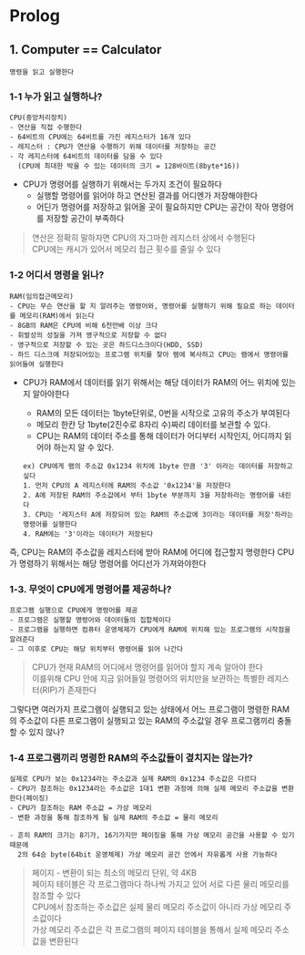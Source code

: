 # Prolog

## 1. Computer == Calculator<br>
	명령을 읽고 실행한다
 
### 1-1 누가 읽고 실행하나?
	CPU(중앙처리장치)
	- 연산을 직접 수행한다
	- 64비트의 CPU에는 64비트를 가진 레지스터가 16개 있다
	- 레지스터 : CPU가 연산을 수행하기 위해 데이터를 저장하는 공간
	- 각 레지스터에 64비트의 데이터를 담을 수 있다
	  (CPU에 최대한 박을 수 있는 데이터의 크기 = 128바이트(8byte*16))

* CPU가 명령어를 실행하기 위해서는 두가지 조건이 필요하다
	* 실행할 명령어를 읽어야 하고 연산된 결과를 어디엔가 저장해야한다<br>
	* 어딘가 명령어를 저장하고 읽어올 곳이 필요하지만 CPU는 공간이 작아 명령어를 저장할 공간이 부족하다

> 연산은 정확히 말하자면 CPU의 자그마한 레지스터 상에서 수행된다<br>
CPU에는 캐시가 있어서 메모리 접근 횟수를 줄일 수 있다

### 1-2 어디서 명령을 읽나?
	RAM(임의접근메모리)
	- CPU는 무슨 연산을 할 지 알려주는 명령어와, 명령어를 실행하기 위해 필요로 하는 데이터를 메모리(RAM)에서 읽는다
	- 8GB의 RAM은 CPU에 비해 6천만배 이상 크다
	- 휘발성의 성질을 가져 영구적으로 저장할 수 없다
	- 영구적으로 저장할 수 있는 곳은 하드디스크이다(HDD, SSD)
	- 하드 디스크에 저장되어있는 프로그램 위치를 찾아 램에 복사하고 CPU는 램에서 명령어를 읽어들여 실행한다

* CPU가 RAM에서 데이터를 읽기 위해서는 해당 데이터가 RAM의 어느 위치에 있는지 알아야한다
	* RAM의 모든 데이터는 1byte단위로, 0번을 시작으로 고유의 주소가 부여된다
	* 메모리 한칸 당 1byte(2진수로 8자리 수)짜리 데이터를 보관할 수 있다.
	* CPU는 RAM의 데이터 주소를 통해 데이터가 어디부터 시작인지, 어디까지 읽어야 하는지 알 수 있다.
	
	```
	ex) CPU에게 램의 주소값 0x1234 위치에 1byte 만큼 '3' 이라는 데이터를 저장하고 싶다
	1. 먼저 CPU의 A 레지스터에 RAM의 주소값 '0x1234'을 저장한다
	2. A에 저장된 RAM의 주소값에서 부터 1byte 부분까지 3을 저장하라는 명령어를 내린다
	3. CPU는 '레지스터 A에 저장되어 있는 RAM의 주소값에 3이라는 데이터를 저장'하라는 명령어를 실행한다
	4. RAM에는 '3'이라는 데이터가 저장된다
	```
즉, CPU는 RAM의 주소값을 레지스터에 받아 RAM에 어디에 접근할지 명령한다
CPU가 명령하기 위해서는 해당 명령어를 어디선가 가져와야한다

### 1-3. 무엇이 CPU에게 명령어를 제공하나?
	프로그램 실행으로 CPU에게 명령어를 제공
	- 프로그램은 실행할 명령어와 데이터들의 집합체이다
	- 프로그램을 실행하면 컴퓨터 운영체제가 CPU에게 RAM에 위치해 있는 프로그램의 시작점을 알려준다
	- 그 이후로 CPU는 해당 위치부터 명령어를 읽어 나간다
> CPU가 현재 RAM의 어디에서 명령어를 읽어야 할지 계속 알아야 한다<br>
> 이를위해 CPU 안에 지금 읽어들일 명령어의 위치만을 보관하는 특별한 레지스터(RIP)가 존재한다

그렇다면 여러가지 프로그램이 실행되고 있는 상태에서 어느 프로그램이 명령한 RAM의 주소값이 다른 프로그램이 실행되고 있는 RAM의 주소값일 경우 프로그램끼리 충돌할 수 있지 않나?

### 1-4 프로그램끼리 명령한 RAM의 주소값들이 곂치지는 않는가?
	실제로 CPU가 보는 0x1234라는 주소값과 실제 RAM의 0x1234 주소값은 다르다
	- CPU가 참조하는 0x1234라는 주소값은 1대1 변환 과정에 의해 실제 메모리 주소값을 변환한다(페이징)
	- CPU가 참조하는 RAM 주소값 = 가상 메모리
	- 변환 과정을 통해 참조하게 될 실제 RAM의 주소값 = 물리 메모리
	
	- 흔히 RAM의 크기는 8기가, 16기가지만 페이징을 통해 가상 메모리 공간을 사용할 수 있기 때문에 
	  2의 64승 byte(64bit 운영체제) 가상 메모리 공간 안에서 자유롭게 사용 가능하다
	
> 페이지 - 변환이 되는 최소의 메모리 단위, 약 4KB<br>
> 페이지 테이블은 각 프로그램마다 하나씩 가지고 있어 서로 다른 물리 메모리를 참조할 수 있다<br>
> CPU에서 참조하는 주소값은 실제 물리 메모리 주소값이 아니라 가상 메모리 주소값이다<br>
> 가상 메모리 주소값은 각 프로그램의 페이지 테이블을 통해서 실제 메모리 주소값을 변환된다<br>

